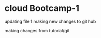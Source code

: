  # cloud Bootcamp-1
updating file 1 
making new changes to git hub

making changes from tutorial/git